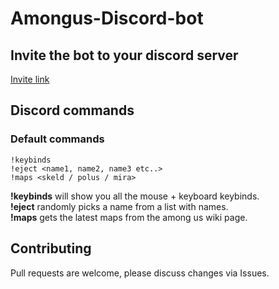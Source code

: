# Amongus-Discord-bot

## Invite the bot to your discord server
[Invite link](https://discord.com/api/oauth2/authorize?client_id=756896403367919648&permissions=3072&scope=bot)

## Discord commands

### Default commands 
```
!keybinds
!eject <name1, name2, name3 etc..>
!maps <skeld / polus / mira>
```

**!keybinds** will show you all the mouse + keyboard keybinds.\
**!eject** randomly picks a name from a list with names.\
**!maps** gets the latest maps from the among us wiki page.

## Contributing
Pull requests are welcome, please discuss changes via Issues. 

